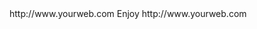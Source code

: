 <? xml version="1.0" ?>
<rss version="2.0">
<channel>
<title>*Freemedia News*</title>
<description></description>
<link>http://www.yourweb.com</link>
<item>
<title>******New Freemedia Wizard Plus Released ******Have a happy New Year guys****** </title>
<description> Enjoy </description>
<link>http://www.yourweb.com</link>
</channel>
</rss>
